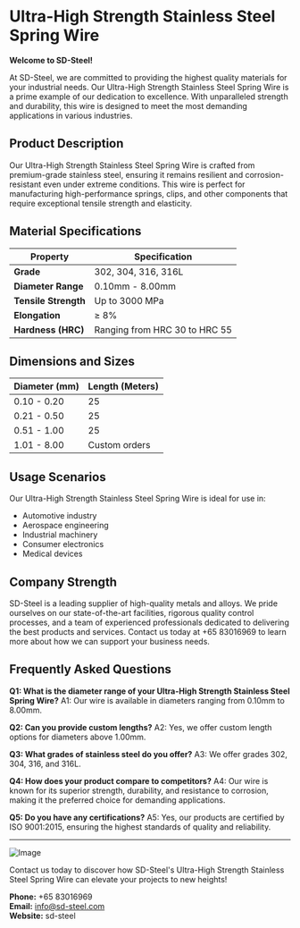 # Ultra-High Strength Stainless Steel Spring Wire

**Welcome to SD-Steel!**

At SD-Steel, we are committed to providing the highest quality materials for your industrial needs. Our Ultra-High Strength Stainless Steel Spring Wire is a prime example of our dedication to excellence. With unparalleled strength and durability, this wire is designed to meet the most demanding applications in various industries.

## Product Description

Our Ultra-High Strength Stainless Steel Spring Wire is crafted from premium-grade stainless steel, ensuring it remains resilient and corrosion-resistant even under extreme conditions. This wire is perfect for manufacturing high-performance springs, clips, and other components that require exceptional tensile strength and elasticity.

## Material Specifications

| **Property**        | **Specification**                          |
|---------------------|--------------------------------------------|
| **Grade**           | 302, 304, 316, 316L                        |
| **Diameter Range**  | 0.10mm - 8.00mm                            |
| **Tensile Strength**| Up to 3000 MPa                            |
| **Elongation**      | ≥ 8%                                       |
| **Hardness (HRC)**  | Ranging from HRC 30 to HRC 55              |

## Dimensions and Sizes

| **Diameter (mm)** | **Length (Meters)** |
|-------------------|---------------------|
| 0.10 - 0.20       | 25                  |
| 0.21 - 0.50       | 25                  |
| 0.51 - 1.00       | 25                  |
| 1.01 - 8.00       | Custom orders       |

## Usage Scenarios

Our Ultra-High Strength Stainless Steel Spring Wire is ideal for use in:
- Automotive industry
- Aerospace engineering
- Industrial machinery
- Consumer electronics
- Medical devices

## Company Strength

SD-Steel is a leading supplier of high-quality metals and alloys. We pride ourselves on our state-of-the-art facilities, rigorous quality control processes, and a team of experienced professionals dedicated to delivering the best products and services. Contact us today at +65 83016969 to learn more about how we can support your business needs.

## Frequently Asked Questions

**Q1: What is the diameter range of your Ultra-High Strength Stainless Steel Spring Wire?**
A1: Our wire is available in diameters ranging from 0.10mm to 8.00mm.

**Q2: Can you provide custom lengths?**
A2: Yes, we offer custom length options for diameters above 1.00mm.

**Q3: What grades of stainless steel do you offer?**
A3: We offer grades 302, 304, 316, and 316L.

**Q4: How does your product compare to competitors?**
A4: Our wire is known for its superior strength, durability, and resistance to corrosion, making it the preferred choice for demanding applications.

**Q5: Do you have any certifications?**
A5: Yes, our products are certified by ISO 9001:2015, ensuring the highest standards of quality and reliability.

---

![Image](https://github.com/user-attachments/assets/2567258e-e124-4816-932d-1809bd27ef0b)

Contact us today to discover how SD-Steel's Ultra-High Strength Stainless Steel Spring Wire can elevate your projects to new heights!

**Phone:** +65 83016969  
**Email:** info@sd-steel.com  
**Website:**  sd-steel